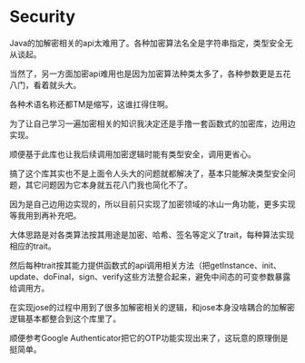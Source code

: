 # Security

Java的加解密相关的api太难用了。各种加密算法名全是字符串指定，类型安全无从谈起。  

当然了，另一方面加密api难用也是因为加密算法种类太多了，各种参数更是五花八门，看着就头大。  

各种术语名称还都TM是缩写，这谁扛得住啊。

为了让自己学习一遍加密相关的知识我决定还是手撸一套函数式的加密库，边用边实现。  

顺便基于此库也让我后续调用加密逻辑时能有类型安全，调用更省心。

搞了这个库其实也不是上面令人头大的问题就都解决了，基本只能解决类型安全问题，其它问题因为它本身就五花八门我也简化不了。

因为是自己边用边实现的，所以目前只实现了加密领域的冰山一角功能，更多实现等我用到再补充吧。  

大体思路是对各类算法按其用途是加密、哈希、签名等定义了trait，每种算法实现相应的trait。

然后每种trait按其能力提供函数式的api调用相关方法（把getInstance、init、update、doFinal，sign、verify这些方法整合起来，避免中间态的可变参数暴露给调用方。

在实现jose的过程中用到了很多加解密相关的逻辑，和jose本身没啥耦合的加解密逻辑基本都整合到这个库里了。

顺便参考Google Authenticator把它的OTP功能实现出来了，这玩意的原理倒是挺简单。